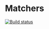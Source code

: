 # Matchers

[![Build status](https://ci.appveyor.com/api/projects/status/8kc92xvm2lahw6hd/branch/master?svg=true)](https://ci.appveyor.com/project/VMoiseev/matchers/branch/master)
